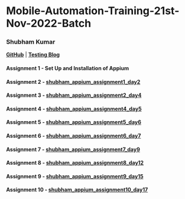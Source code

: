 
# Mobile-Automation-Training-21st-Nov-2022-Batch

### Shubham Kumar
[**GitHub**](https://github.com/gem-shubhamkumar) | [**Testing Blog**](https://testingwithsk.in)

#### Assignment 1 - Set Up and Installation of Appium

#### Assignment 2 - [**shubham_appium_assignment1_day2**](https://github.com/gem-kajalbaghel/Mobile-Automation-Training-21st-Nov-2022-Batch/blob/gem-shubhamkumar/shubham_appium_assignment1_day2.zip)

#### Assignment 3 - [**shubham_appium_assignment2_day4**](https://github.com/gem-kajalbaghel/Mobile-Automation-Training-21st-Nov-2022-Batch/blob/gem-shubhamkumar/shubham_appium_assignment2_day4.zip)

#### Assignment 4 - [**shubham_appium_assignment4_day5**](https://github.com/gem-kajalbaghel/Mobile-Automation-Training-21st-Nov-2022-Batch/blob/gem-shubhamkumar/shubham_appium_assignment4_day5.zip)

#### Assignment 5 - [**shubham_appium_assignment5_day6**](https://github.com/gem-kajalbaghel/Mobile-Automation-Training-21st-Nov-2022-Batch/blob/gem-shubhamkumar/shubham_appium_assignment5_day6.zip)

#### Assignment 6 - [**shubham_appium_assignment6_day7**](https://github.com/gem-kajalbaghel/Mobile-Automation-Training-21st-Nov-2022-Batch/blob/gem-shubhamkumar/shubham_appium_assignment6_day7.zip)

#### Assignment 7 - [**shubham_appium_assignment7_day9**](https://github.com/gem-kajalbaghel/Mobile-Automation-Training-21st-Nov-2022-Batch/blob/gem-shubhamkumar/shubham_appium_assignment7_day9.zip)

#### Assignment 8 - [**shubham_appium_assignment8_day12**](https://github.com/gem-kajalbaghel/Mobile-Automation-Training-21st-Nov-2022-Batch/blob/gem-shubhamkumar/shubham_appium_assignment8_day12.zip)

#### Assignment 9 - [**shubham_appium_assignment9_day15**](https://github.com/gem-kajalbaghel/Mobile-Automation-Training-21st-Nov-2022-Batch/blob/gem-shubhamkumar/shubham_appium_assignment9_day15.zip)

#### Assignment 10 - [**shubham_appium_assignment10_day17**](https://github.com/gem-kajalbaghel/Mobile-Automation-Training-21st-Nov-2022-Batch/blob/gem-shubhamkumar/shubham_appium_assignment10_day17.zip)